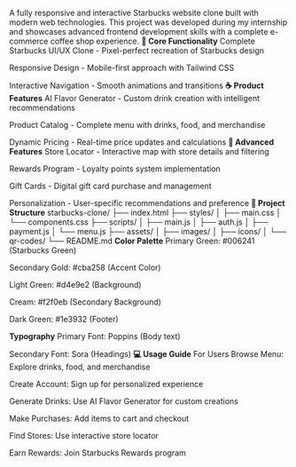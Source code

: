 A fully responsive and interactive Starbucks website clone built with modern web technologies. This project was developed during my internship and showcases advanced frontend development skills with a complete e-commerce coffee shop experience.
**🌟 Core Functionality**
Complete Starbucks UI/UX Clone - Pixel-perfect recreation of Starbucks design

Responsive Design - Mobile-first approach with Tailwind CSS

Interactive Navigation - Smooth animations and transitions
**☕ Product Features**
AI Flavor Generator - Custom drink creation with intelligent recommendations

Product Catalog - Complete menu with drinks, food, and merchandise

Dynamic Pricing - Real-time price updates and calculations
**🎯 Advanced Features**
Store Locator - Interactive map with store details and filtering

Rewards Program - Loyalty points system implementation

Gift Cards - Digital gift card purchase and management

Personalization - User-specific recommendations and preference
**📁 Project Structure**
starbucks-clone/
├── index.html
├── styles/
│   ├── main.css
│   └── components.css
├── scripts/
│   ├── main.js
│   ├── auth.js
│   ├── payment.js
│   └── menu.js
├── assets/
│   ├── images/
│   ├── icons/
│   └── qr-codes/
└── README.md
**Color Palette**
Primary Green: #006241 (Starbucks Green)

Secondary Gold: #cba258 (Accent Color)

Light Green: #d4e9e2 (Background)

Cream: #f2f0eb (Secondary Background)

Dark Green: #1e3932 (Footer)

**Typography**
Primary Font: Poppins (Body text)

Secondary Font: Sora (Headings)
**💻 Usage Guide**
For Users
Browse Menu: Explore drinks, food, and merchandise

Create Account: Sign up for personalized experience

Generate Drinks: Use AI Flavor Generator for custom creations

Make Purchases: Add items to cart and checkout

Find Stores: Use interactive store locator

Earn Rewards: Join Starbucks Rewards program

